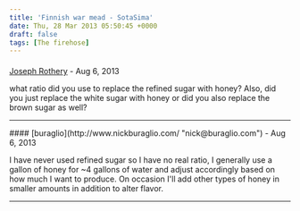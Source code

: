 ```yaml
---
title: 'Finnish war mead - SotaSima'
date: Thu, 28 Mar 2013 05:50:45 +0000
draft: false
tags: [The firehose]
---
```



#### 
[Joseph Rothery]( "rothery2@gmail.com") - <time datetime="2013-08-10 04:40:36">Aug 6, 2013</time>

what ratio did you use to replace the refined sugar with honey? Also, did you just replace the white sugar with honey or did you also replace the brown sugar as well?
<hr />
#### 
[buraglio](http://www.nickburaglio.com/ "nick@buraglio.com") - <time datetime="2013-08-24 08:48:22">Aug 6, 2013</time>

I have never used refined sugar so I have no real ratio, I generally use a gallon of honey for ~4 gallons of water and adjust accordingly based on how much I want to produce. On occasion I'll add other types of honey in smaller amounts in addition to alter flavor.
<hr />

